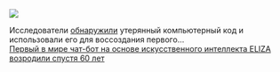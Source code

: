 <!--2025-01-19 08:57:15-->
<div class="yb">
  <div class="rss smaller1 habr"><img src="https://habrastorage.org/getpro/habr/upload_files/4d4/7b9/d8a/4d47b9d8a7a4aa03dad7f92ab84ad370.JPG" /><p>Исследователи <a href="https://www.livescience.com/technology/eliza-the-worlds-1st-chatbot-was-just-resurrected-from-60-year-old-computer-code" rel="noopener noreferrer nofollow">обнаружили</a> утерянный компьютерный код и использовали его для воссоздания первого... <br><a class="light" href="https://habr.com/ru/news/874702/?utm_source=habrahabr&utm_medium=rss&utm_campaign=874702">Первый в мире чат-бот на основе искусственного интеллекта ELIZA возродили спустя 60 лет</a></div>
</div>
